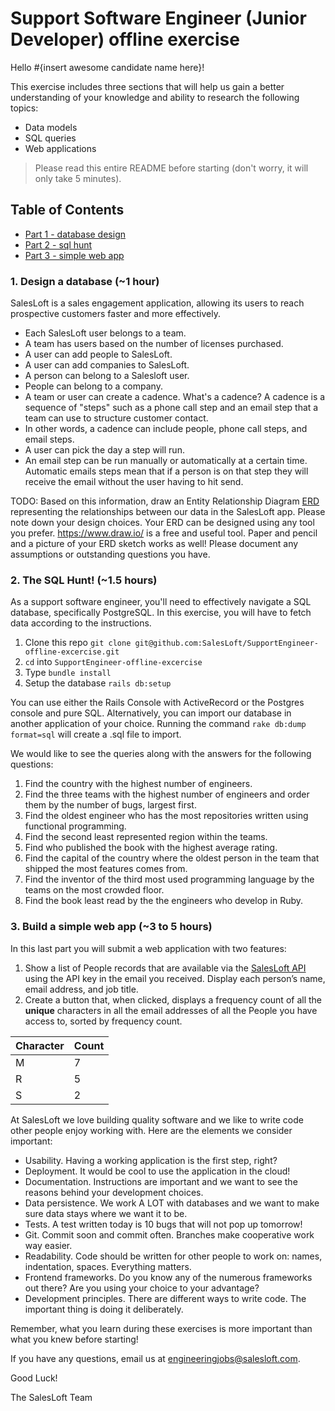 # Support Software Engineer (Junior Developer) offline exercise

Hello #{insert awesome candidate name here}!

This exercise includes three sections that will help us gain a better understanding of your knowledge and ability to research the following topics:

- Data models
- SQL queries
- Web applications

> Please read this entire README before starting (don't worry, it will only take 5 minutes).

## Table of Contents

- [Part 1 - database design](#1-design-a-database-1-hour)
- [Part 2 - sql hunt](#2-the-sql-hunt-15-hours)
- [Part 3 - simple web app](#3-build-a-simple-web-app-3-to-8-hours)

### 1. Design a database (~1 hour)

SalesLoft is a sales engagement application, allowing its users to reach prospective customers faster and more effectively.

- Each SalesLoft user belongs to a team.
- A team has users based on the number of licenses purchased.
- A user can add people to SalesLoft.
- A user can add companies to SalesLoft.
- A person can belong to a Salesloft user.
- People can belong to a company.
- A team or user can create a cadence. What's a cadence? A cadence is a sequence of "steps" such as a phone call step and an email step that a team can use to structure customer contact.
- In other words, a cadence can include people, phone call steps, and email steps.
- A user can pick the day a step will run.
- An email step can be run manually or automatically at a certain time.  Automatic emails steps mean that if a person is on that step they will receive the email without the user having to hit send.

TODO: Based on this information, draw an Entity Relationship Diagram [ERD](https://www.lucidchart.com/pages/er-diagrams) representing the relationships between our data in the SalesLoft app. Please note down your design choices. Your ERD can be designed using any tool you prefer. https://www.draw.io/ is a free and useful tool. Paper and pencil and a picture of your ERD sketch works as well!  Please document any assumptions or outstanding questions you have.

### 2. The SQL Hunt! (~1.5 hours)

As a support software engineer, you'll need to effectively navigate a SQL database, specifically PostgreSQL. In this exercise, you will have to fetch data according to the instructions.

1. Clone this repo `git clone git@github.com:SalesLoft/SupportEngineer-offline-excercise.git`
2. `cd` into `SupportEngineer-offline-excercise`
3. Type `bundle install`
4. Setup the database `rails db:setup`

You can use either the Rails Console with ActiveRecord or the Postgres console and pure SQL. Alternatively, you can import our database in another application of your choice. Running the command `rake db:dump format=sql` will create a .sql file to import.

We would like to see the queries along with the answers for the following questions:

1. Find the country with the highest number of engineers.
2. Find the three teams with the highest number of engineers and order them by the number of bugs, largest first.
3. Find the oldest engineer who has the most repositories written using functional programming.
4. Find the second least represented region within the teams.
5. Find who published the book with the highest average rating.
6. Find the capital of the country where the oldest person in the team that shipped the most features comes from.
7. Find the inventor of the third most used programming language by the teams on the most crowded floor.
8. Find the book least read by the the engineers who develop in Ruby.

### 3. Build a simple web app (~3 to 5 hours)

In this last part you will submit a web application with two features:

1. Show a list of People records that are available via the [SalesLoft API](https://developers.salesloft.com/api.html#!/People/get_v2_people_json) using the API key in the email you received. Display each person’s name, email address, and job title.
2. Create a button that, when clicked, displays a frequency count of all the **unique** characters in all the email addresses of all the People you have access to, sorted by frequency count.

| Character | Count |
| --------- | ----- |
| M         | 7     |
| R         | 5     |
| S         | 2     |

At SalesLoft we love building quality software and we like to write code other people enjoy working with. Here are the elements we consider important:

- Usability. Having a working application is the first step, right?
- Deployment. It would be cool to use the application in the cloud!
- Documentation. Instructions are important and we want to see the reasons behind your development choices.
- Data persistence. We work A LOT with databases and we want to make sure data stays where we want it to be.
- Tests. A test written today is 10 bugs that will not pop up tomorrow!
- Git. Commit soon and commit often. Branches make cooperative work way easier.
- Readability. Code should be written for other people to work on: names, indentation, spaces. Everything matters.
- Frontend frameworks. Do you know any of the numerous frameworks out there? Are you using your choice to your advantage?
- Development principles. There are different ways to write code. The important thing is doing it deliberately.

Remember, what you learn during these exercises is more important than what you knew before starting!

If you have any questions, email us at engineeringjobs@salesloft.com.

Good Luck!

The SalesLoft Team
